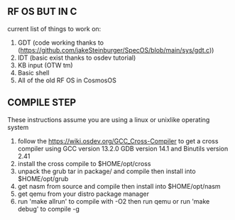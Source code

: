 ## RF OS BUT IN C
current list of things to work on:
1. GDT (code working thanks to (https://github.com/jakeSteinburger/SpecOS/blob/main/sys/gdt.c))
2. IDT (basic exist thanks to osdev tutorial)
3. KB input (OTW tm)
4. Basic shell
5. All of the old RF OS in CosmosOS

## COMPILE STEP
These instructions assume you are using a linux or unixlike operating system
1. follow the https://wiki.osdev.org/GCC_Cross-Compiler to get a cross compiler using GCC version 13.2.0 GDB version 14.1 and Binutils version 2.41
2. install the cross compile to $HOME/opt/cross
3. unpack the grub tar in package/ and compile then install into $HOME/opt/grub
4. get nasm from source and compile then install into $HOME/opt/nasm
5. get qemu from your distro package manager
6. run 'make allrun' to compile with -O2 then run qemu or run 'make debug' to compile -g
